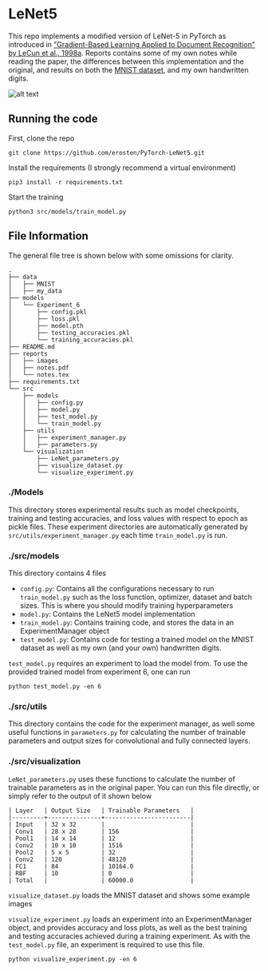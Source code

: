 # LeNet5

This repo implements a modified version of LeNet-5 in PyTorch as introduced in ["Gradient-Based Learning Applied to Document Recognition" by LeCun et al., 1998a](http://vision.stanford.edu/cs598_spring07/papers/Lecun98.pdf). Reports contains some of my own notes while reading the paper, the differences between this implementation and the original, and results on both the [MNIST dataset](http://yann.lecun.com/exdb/mnist/), and my own handwritten digits.

![alt text](https://github.com/erosten/PyTorch-LeNet5/tree/master/my_results.png?raw=true)

## Running the code


First, clone the repo

```
git clone https://github.com/erosten/PyTorch-LeNet5.git
```

Install the requirements (I strongly recommend a virtual environment)

```
pip3 install -r requirements.txt
```

Start the training

```
python3 src/models/train_model.py
```


## File Information

The general file tree is shown below with some omissions for clarity.

```
.
├── data
│   ├── MNIST
│   ├── my_data
├── models
│   └── Experiment_6
│       ├── config.pkl
│       ├── loss.pkl
│       ├── model.pth
│       ├── testing_accuracies.pkl
│       └── training_accuracies.pkl
├── README.md
├── reports
│   ├── images
│   ├── notes.pdf
│   └── notes.tex
├── requirements.txt
└── src
    ├── models
    │   ├── config.py
    │   ├── model.py
    │   ├── test_model.py
    │   └── train_model.py
    ├── utils
    │   ├── experiment_manager.py
    │   ├── parameters.py
    └── visualization
        ├── LeNet_parameters.py
        ├── visualize_dataset.py
        └── visualize_experiment.py
```

### ./Models

This directory stores experimental results such as model checkpoints, training and testing accuracies, and loss values with respect to epoch as pickle files. These experiment directories are automatically generated by `src/utils/experiment_manager.py` each time `train_model.py` is run.

### ./src/models

This directory contains 4 files

- `config.py`: Contains all the configurations necessary to run `train_model.py` such as the loss function, optimizer, dataset and batch sizes. This is where you should modify training hyperparameters
- `model.py`: Contains the LeNet5 model implementation
- `train_model.py`: Contains training code, and stores the data in an ExperimentManager object
- `test_model.py`: Contains code for testing a trained model on the MNIST dataset as well as my own (and your own) handwritten digits.

`test_model.py` requires an experiment to load the model from. To use the provided trained model from experiment 6, one can run

```
python test_model.py -en 6
```


### ./src/utils

This directory contains the code for the experiment manager, as well some useful functions in `parameters.py` for calculating the number of trainable parameters and output sizes for convolutional and fully connected layers.

### ./src/visualization

`LeNet_parameters.py` uses these functions to calculate the number of trainable parameters as in the original paper. You can run this file directly, or simply refer to the output of it shown below

```
| Layer   | Output Size   | Trainable Parameters   |
|---------+---------------+------------------------|
| Input   | 32 x 32       |                        |
| Conv1   | 28 x 28       | 156                    |
| Pool1   | 14 x 14       | 12                     |
| Conv2   | 10 x 10       | 1516                   |
| Pool2   | 5 x 5         | 32                     |
| Conv2   | 120           | 48120                  |
| FC1     | 84            | 10164.0                |
| RBF     | 10            | 0                      |
| Total   |               | 60000.0                |
```

`visualize_dataset.py` loads the MNIST dataset and shows some example images

`visualize_experiment.py` loads an experiment into an ExperimentManager object, and provides accuracy and loss plots, as well as the best training and testing accuracies achieved during a training experiment. As with the `test_model.py` file, an experiment is required to use this file.

```
python visualize_experiment.py -en 6
```
